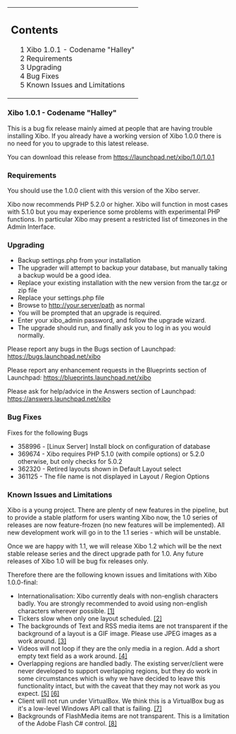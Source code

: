 <!--toc=getting_started-->
<table id="toc" class="toc"><tr><td><div id="toctitle"><h2>Contents</h2></div>
<ul>
<li class="toclevel-1 tocsection-1"><a href="#Xibo_1.0.1_-_Codename_.22Halley.22"><span class="tocnumber">1</span> <span class="toctext">Xibo 1.0.1 - Codename "Halley"</span></a></li>
<li class="toclevel-1 tocsection-2"><a href="#Requirements"><span class="tocnumber">2</span> <span class="toctext">Requirements</span></a></li>
<li class="toclevel-1 tocsection-3"><a href="#Upgrading"><span class="tocnumber">3</span> <span class="toctext">Upgrading</span></a></li>
<li class="toclevel-1 tocsection-4"><a href="#Bug_Fixes"><span class="tocnumber">4</span> <span class="toctext">Bug Fixes</span></a></li>
<li class="toclevel-1 tocsection-5"><a href="#Known_Issues_and_Limitations"><span class="tocnumber">5</span> <span class="toctext">Known Issues and Limitations</span></a></li>
</ul>
</td></tr></table>
<h3> <span class="mw-headline" id="Xibo_1.0.1_-_Codename_.22Halley.22">Xibo 1.0.1 - Codename "Halley"</span></h3>
<p>This is a bug fix release mainly aimed at people that are having trouble installing Xibo. If you already have a working version of Xibo 1.0.0 there is no need for you to upgrade to this latest release.
</p><p>You can download this release from <a rel="nofollow" class="external free" href="https://launchpad.net/xibo/1.0/1.0.1">https://launchpad.net/xibo/1.0/1.0.1</a>
</p>
<h3> <span class="mw-headline" id="Requirements"> Requirements </span></h3>
<p>You should use the 1.0.0 client with this version of the Xibo server.
</p><p>Xibo now recommends PHP 5.2.0 or higher. Xibo will function in most cases with 5.1.0 but you may experience some problems with experimental PHP functions. In particular Xibo may present a restricted list of timezones in the Admin Interface.
</p>
<h3> <span class="mw-headline" id="Upgrading"> Upgrading </span></h3>
<ul><li> Backup settings.php from your installation
</li><li> The upgrader will attempt to backup your database, but manually taking a backup would be a good idea.
</li><li> Replace your existing installation with the new version from the tar.gz or zip file
</li><li> Replace your settings.php file
</li><li> Browse to <a rel="nofollow" class="external free" href="http://your.server/path">http://your.server/path</a> as normal
</li><li> You will be prompted that an upgrade is required.
</li><li> Enter your xibo_admin password, and follow the upgrade wizard.
</li><li> The upgrade should run, and finally ask you to log in as you would normally.
</li></ul>
<p>Please report any bugs in the Bugs section of Launchpad: <a rel="nofollow" class="external free" href="https://bugs.launchpad.net/xibo">https://bugs.launchpad.net/xibo</a>
</p><p>Please report any enhancement requests in the Blueprints section of Launchpad: <a rel="nofollow" class="external free" href="https://blueprints.launchpad.net/xibo">https://blueprints.launchpad.net/xibo</a>
</p><p>Please ask for help/advice in the Answers section of Launchpad: <a rel="nofollow" class="external free" href="https://answers.launchpad.net/xibo">https://answers.launchpad.net/xibo</a>
</p>
<h3> <span class="mw-headline" id="Bug_Fixes">Bug Fixes</span></h3>
<p>Fixes for the following Bugs
</p>
<ul><li> 358996 - [Linux Server] Install block on configuration of database
</li><li> 369674 - Xibo requires PHP 5.1.0 (with compile options) or 5.2.0 otherwise, but only checks for 5.0.2
</li><li> 362320 - Retired layouts shown in Default Layout select
</li><li> 361125 - The file name is not displayed in Layout / Region Options
</li></ul>
<h3> <span class="mw-headline" id="Known_Issues_and_Limitations"> Known Issues and Limitations </span></h3>
<p>Xibo is a young project. There are plenty of new features in the pipeline, but to provide a stable platform for users wanting Xibo now, the 1.0 series of releases are now feature-frozen (no new features will be implemented). All new development work will go in to the 1.1 series - which will be unstable.
</p><p>Once we are happy with 1.1, we will release Xibo 1.2 which will be the next stable release series and the direct upgrade path for 1.0. Any future releases of Xibo 1.0 will be bug fix releases only.
</p><p>Therefore there are the following known issues and limitations with Xibo 1.0.0-final:
</p>
<ul><li> Internationalisation: Xibo currently deals with non-english characters badly. You are strongly recommended to avoid using non-english characters wherever possible. <a rel="nofollow" class="external autonumber" href="https://blueprints.launchpad.net/xibo/translate-xibo">[1]</a>
</li><li> Tickers slow when only one layout scheduled. <a rel="nofollow" class="external autonumber" href="https://bugs.launchpad.net/xibo/+bug/336589">[2]</a>
</li><li> The backgrounds of Text and RSS media items are not transparent if the background of a layout is a GIF image. Please use JPEG images as a work around. <a rel="nofollow" class="external autonumber" href="https://bugs.launchpad.net/xibo/+bug/348506">[3]</a>
</li><li> Videos will not loop if they are the only media in a region. Add a short empty text field as a work around. <a rel="nofollow" class="external autonumber" href="https://bugs.launchpad.net/xibo/+bug/346260">[4]</a>
</li><li> Overlapping regions are handled badly. The existing server/client were never developed to support overlapping regions, but they do work in some circumstances which is why we have decided to leave this functionality intact, but with the caveat that they may not work as you expect. <a rel="nofollow" class="external autonumber" href="https://bugs.launchpad.net/xibo/+bug/321377">[5]</a> <a rel="nofollow" class="external autonumber" href="https://answers.launchpad.net/xibo/+question/64768">[6]</a>
</li><li> Client will not run under VirtualBox. We think this is a VirtualBox bug as it's a low-level Windows API call that is failing. <a rel="nofollow" class="external autonumber" href="https://bugs.launchpad.net/xibo/+bug/338021">[7]</a>
</li><li> Backgrounds of FlashMedia items are not transparent. This is a limitation of the Adobe Flash C# control. <a rel="nofollow" class="external autonumber" href="https://bugs.launchpad.net/xibo/+bug/341634">[8]</a>
</li></ul>